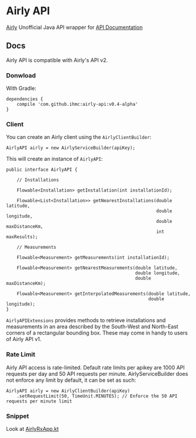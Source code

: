 # Airly API
[Airly](https://airly.eu/en/) Unofficial Java API wrapper for
[API Documentation](https://developer.airly.eu/docs)

## Docs

Airly API is compatible with Airly's API v2.

### Donwload

With Gradle:
```
dependencies {
    compile 'com.github.ihmc:airly-api:v0.4-alpha'
}
```

### Client
You can create an Airly client using the `AirlyClientBuilder`:
```
AirlyAPI airly = new AirlyServiceBuilder(apiKey);
```
This will create an instance of `AirlyAPI`:
```
public interface AirlyAPI {

    // Installations

    Flowable<Installation> getInstallation(int installationId);

    Flowable<List<Installation>> getNearestInstallations(double latitude,
                                                         double longitude,
                                                         double maxDistanceKm,
                                                         int maxResults);

    // Measurements

    Flowable<Measurement> getMeasurements(int installationId);

    Flowable<Measurement> getNearestMeasurements(double latitude,
                                                 double longitude,
                                                 double maxDistanceKm);

    Flowable<Measurement> getInterpolatedMeasurements(double latitude,
                                                      double longitude);
}
```
`AirlyAPIExtensions` provides methods to retrieve installations and measurements in an area described by the South-West and North-East corners of a rectangular bounding box. These may come in handy to users of Airly API v1.

### Rate Limit
Airly API access is rate-limited. Default rate limits per apikey are 1000 API requests per day and 50 API requests per minute.
AirlyServiceBuilder does not enforce any limit by default, it can be set as such:
```
AirlyAPI airly = new AirlyClientBuilder(apiKey)
    .setRequestLimit(50, TimeUnit.MINUTES); // Enforce the 50 API requests per minute limit
```
### Snippet
Look at [AirlyRxApp.kt](https://github.com/ihmc/airly-api/blob/master/src/main/kotlin/us/ihmc/airly/AirlyRxApp.kt)
